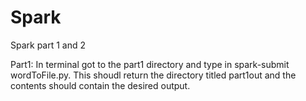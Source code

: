 # Spark
Spark part 1 and 2

Part1:
In terminal got to the part1 directory and type in spark-submit wordToFile.py.
This shoudl return the directory titled part1out and the contents should contain the desired output.
